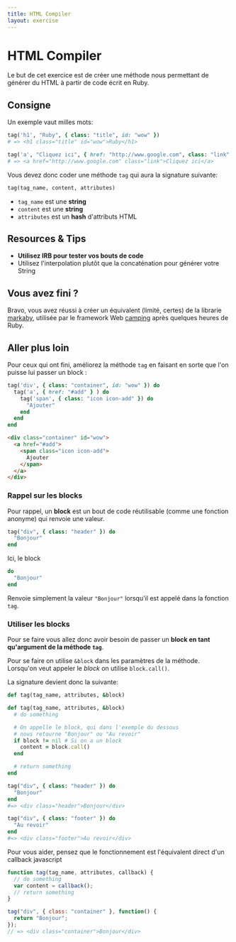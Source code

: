 ```yaml
---
title: HTML Compiler
layout: exercise
---
```


# HTML Compiler

Le but de cet exercice est de créer une méthode nous permettant de générer du HTML à partir de code écrit en Ruby.

## Consigne

Un exemple vaut milles mots:

```ruby
tag('h1', "Ruby", { class: "title", id: "wow" })
# => <h1 class="title" id="wow">Ruby</h1>

tag('a', "Cliquez ici", { href: "http://www.google.com", class: "link" })
# => <a href="http://www.google.com" class="link">Cliquez ici</a>
```

Vous devez donc coder une méthode `tag` qui aura la signature suivante:

```ruby
tag(tag_name, content, attributes)
```

- `tag_name` est une **string**
- `content` est une **string**
- `attributes` est un **hash** d'attributs HTML

## Resources & Tips

* **Utilisez IRB pour tester vos bouts de code**
* Utilisez l'interpolation plutôt que la concaténation pour générer votre String

## Vous avez fini ?

Bravo, vous avez réussi à créer un équivalent (limité, certes) de la librarie [markaby](https://github.com/markaby/markaby"), utilisée par le framework Web [camping](http://camping.io/) après quelques heures de Ruby.

## Aller plus loin

Pour ceux qui ont fini, améliorez la méthode `tag` en faisant en sorte que l'on puisse lui passer un block :

```ruby
tag('div', { class: "container", id: "wow" }) do
  tag('a', { href: "#add" } ) do
    tag('span', { class: "icon icon-add" }) do
      "Ajouter"
    end
  end
end
```

```html
<div class="container" id="wow">
  <a href="#add">
    <span class="icon icon-add">
      Ajouter
    </span>
  </a>
</div>
```

### Rappel sur les blocks

Pour rappel, un **block** est un bout de code réutilisable (comme une fonction anonyme) qui renvoie une valeur.

```ruby
tag("div", { class: "header" }) do
  "Bonjour"
end
```

Ici, le block

```ruby
do
  "Bonjour"
end
```

Renvoie simplement la valeur `"Bonjour"` lorsqu'il est appelé dans la fonction `tag`.


### Utiliser les blocks

Pour se faire vous allez donc avoir besoin de passer un **block en tant qu'argument de la méthode `tag`**.

Pour se faire on utilise `&block` dans les paramètres de la méthode. Lorsqu'on veut appeler le *block* on utilise `block.call()`.

La signature devient donc la suivante:

```ruby
def tag(tag_name, attributes, &block)
```

```ruby
def tag(tag_name, attributes, &block)
  # do something

  # On appelle le block, qui dans l'exemple du dessous
  # nous retourne "Bonjour" ou "Au revoir"
  if block != nil # Si on a un block
    content = block.call()
  end

  # return something
end

tag("div", { class: "header" }) do
  "Bonjour"
end
#=> <div class="header">Bonjour</div>

tag("div", { class: "footer" }) do
  "Au revoir"
end
#=> <div class="footer">Au revoir</div>
```

Pour vous aider, pensez que le fonctionnement est l'équivalent direct d'un callback javascript

```javascript
function tag(tag_name, attributes, callback) {
  // do something
  var content = callback();
  // return something
}

tag("div", { class: "container" }, function() {
  return "Bonjour";
});
// => <div class="container">Bonjour</div>
```
